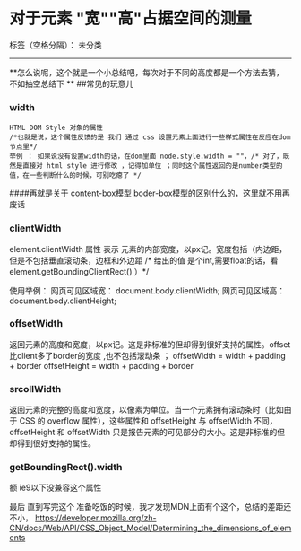 ﻿# 对于元素 "宽""高"占据空间的测量 

标签（空格分隔）： 未分类

---
**怎么说呢，这个就是一个小总结吧，每次对于不同的高度都是一个方法去猜，不如抽空总结下 **
##常见的玩意儿

### width
    HTML DOM Style 对象的属性 
    /*也就是说，这个属性反馈的是 我们 通过 css 设置元素上面进行一些样式属性在反应在dom节点里*/
    举例 ： 如果说没有设置width的话，在dom里面 node.style.width = ""，/* 对了，既然是直接对 html style 进行修改 ，记得加单位 ；同时这个属性返回的是number类型的值，在一些判断什么的时候，可别吃瘪了 */
    
####再就是关于 content-box模型 boder-box模型的区别什么的，这里就不用再废话

### clientWidth
element.clientWidth 属性 表示 元素的内部宽度，以px记。宽度包括（内边距，但是不包括垂直滚动条，边框和外边距   /* 给出的值 是个int,需要float的话，看element.getBoundingClientRect()   ）*/

使用举例：
网页可见区域宽： document.body.clientWidth;
网页可见区域高： document.body.clientHeight;

### offsetWidth
返回元素的高度和宽度，以px记。这是非标准的但却得到很好支持的属性。offset比client多了border的宽度 ,也不包括滚动条 ；
offsetWidth = width + padding + border
offsetHeight = width + padding + border



### srcollWidth
返回元素的完整的高度和宽度，以像素为单位。当一个元素拥有滚动条时（比如由于 CSS 的 overflow 属性），这些属性和 offsetHeight 与 offsetWidth 不同，offsetHeight 和 offsetWidth 只是报告元素的可见部分的大小。这是非标准的但却得到很好支持的属性。



### getBoundingRect().width 
额 ie9以下没兼容这个属性






最后 直到写完这个 准备吃饭的时候，我才发现MDN上面有个这个，总结的差距还不小，
https://developer.mozilla.org/zh-CN/docs/Web/API/CSS_Object_Model/Determining_the_dimensions_of_elements

